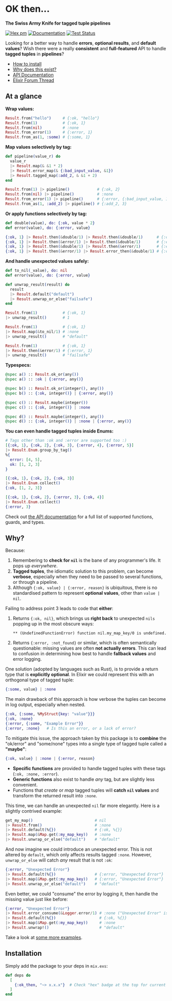 # OK then...

**The Swiss Army Knife for tagged tuple pipelines**

[![Hex pm](https://img.shields.io/hexpm/v/ok_then)](https://hex.pm/packages/ok_then)
[![Documentation](https://img.shields.io/badge/docs-hexdocs-blue)](https://hexdocs.pm/ok_then)
[![Test Status](https://img.shields.io/github/workflow/status/flexibility-org/ok_then/Mix%20Tests)](https://github.com/flexibility-org/ok_then/actions)

Looking for a better way to handle **errors**, **optional results**,
and **default values**? Wish there were a really **consistent** and
**full-featured** API to handle **tagged tuples** in **pipelines**?

* [How to install](#installation)
* [Why does this exist?](#why)
* [API Documentation](https://hexdocs.pm/ok_then/OkThen.Result.html)
* [Elixir Forum Thread](https://elixirforum.com/t/39983)

## At a glance

**Wrap values:**
```elixir
Result.from("hello")     # {:ok, "hello"}
Result.from(1)           # {:ok, 1}
Result.from(nil)         # :none
Result.from_error(1)     # {:error, 1}
Result.from_as(1, :some) # {:some, 1}
```

**Map values selectively by tag:**
```elixir
def pipeline(value_r) do
  value_r
  |> Result.map(& &1 * 2)
  |> Result.error_map(& {:bad_input_value, &1})
  |> Result.tagged_map(:add_2, & &1 + 2)
end

Result.from(1) |> pipeline()            # {:ok, 2}
Result.from(nil) |> pipeline()          # :none
Result.from_error(1) |> pipeline()      # {:error, {:bad_input_value, 1}}
Result.from_as(1, :add_2) |> pipeline() # {:add_2, 3}
```

**Or apply functions selectively by tag:**
```elixir
def double(value), do: {:ok, value * 2}
def error(value), do: {:error, value}

{:ok, 1} |> Result.then(&double/1) |> Result.then(&double/1)      # {:ok, 4}
{:ok, 1} |> Result.then(&error/1) |> Result.then(&double/1)       # {:error, 1}
{:ok, 1} |> Result.then(&double/1) |> Result.then(&error/1)       # {:error, 2}
{:ok, 1} |> Result.then(&error/1) |> Result.error_then(&double/1) # {:ok, 2}
```

**And handle unexpected values safely:**
```elixir
def to_nil(_value), do: nil
def error(value), do: {:error, value}

def unwrap_result(result) do
  result
  |> Result.default("default")
  |> Result.unwrap_or_else("failsafe")
end

Result.from(1)           # {:ok, 1}
|> unwrap_result()       # 1

Result.from(1)           # {:ok, 1}
|> Result.map(&to_nil/1) # :none
|> unwrap_result()       # "default"

Result.from(1)           # {:ok, 1}
|> Result.then(&error/1) # {:error, 1}
|> unwrap_result()       # "failsafe"
```

**Typespecs:**
```elixir
@spec a() :: Result.ok_or(any())
@spec a() :: :ok | {:error, any()}

@spec b() :: Result.ok_or(integer(), any())
@spec b() :: {:ok, integer()} | {:error, any()}

@spec c() :: Result.maybe(integer())
@spec c() :: {:ok, integer()} | :none

@spec d() :: Result.maybe(integer(), any())
@spec d() :: {:ok, integer()} | :none | {:error, any()}
```

**You can even handle tagged tuples inside Enums:**
```elixir
# Tags other than :ok and :error are supported too :)
[{:ok, 1}, {:ok, 2}, {:ok, 3}, {:error, 4}, {:error, 5}]
|> Result.Enum.group_by_tag()
%{
  error: [4, 5],
  ok: [1, 2, 3]
}
```

```elixir
[{:ok, 1}, {:ok, 2}, {:ok, 3}]
|> Result.Enum.collect()
{:ok, [1, 2, 3]}
```

```elixir
[{:ok, 1}, {:ok, 2}, {:error, 3}, {:ok, 4}]
|> Result.Enum.collect()
{:error, 3}
```

Check out [the API documentation](https://hexdocs.pm/ok_then/OkThen.Result.html)
for a full list of supported functions, guards, and types.

## Why?

Because:

1. Remembering to **check for `nil`** is the bane of any programmer's life. It
   pops up _everywhere_.
2. **Tagged tuples**, the idiomatic solution to this problem, can become
   **verbose**, especially when they need to be passed to several functions, or
   through a pipeline.
3. Although `{:ok, value} | {:error, reason}` is ubiquitous, there is no
   standardised pattern to represent **optional values**, other than `value |
   nil`.

Failing to address point 3 leads to code that **either**:

1. Returns `{:ok, nil}`, which brings us **right back** to unexpected `nils`
   popping up in the most obscure ways:

   `** (UndefinedFunctionError) function nil.my_map_key/0 is undefined.`

2. Returns `{:error, :not_found}` or similar, which is often semantically
   questionable: missing values are often **not actually errors**. This can lead
   to confusion in determining how best to handle **fallback values** and error
   logging.

One solution (adopted by languages such as Rust), is to provide a return type
that is **explicitly optional**. In Elixir we could represent this with an
orthogonal type of tagged tuple:


```elixir
{:some, value} | :none
```

The main drawback of this approach is how verbose the tuples can become in log
output, especially when nested.

```elixir
{:ok, {:some, %MyStruct{key: "value"}}}
{:ok, :none}
{:error, {:some, "Example Error"}}
{:error, :none}   # Is this an error, or a lack of error?
```

To mitigate this issue, the approach taken by this package is to **combine** the
"ok/error" and "some/none" types into a single type of tagged tuple called a
**"maybe"**:

```elixir
{:ok, value} | :none | {:error, reason}
```

* **Specific functions** are provided to handle tagged tuples with these tags (`:ok,
  :none, :error`).
* **Generic functions** also exist to handle _any_ tag, but are slightly less
  convenient.
* Functions that _create_ or _map_ tagged tuples will **catch `nil` values** and
  transform the returned result into `:none`.

This time, we can handle an unexpected `nil` far more elegantly. Here is a
slightly contrived example:

```elixir
get_my_map()                           # nil
|> Result.from()                       # :none
|> Result.default(%{})                 # {:ok, %{}}
|> Result.map(&Map.get(:my_map_key))   # :none
|> Result.unwrap_or_else("default")    # "default"
```

And now imagine we could introduce an unexpected error. This is not altered by
`default`, which only affects results tagged `:none`. However, `unwrap_or_else`
will catch _any_ result that is not `:ok`:

```elixir
{:error, "Unexpected Error"}
|> Result.default(%{})                 # {:error, "Unexpected Error"}
|> Result.map(&Map.get(:my_map_key))   # {:error, "Unexpected Error"}
|> Result.unwrap_or_else("default")    # "default"
```

Even better, we could "consume" the error by logging it, then handle the missing
value just like before:

```elixir
{:error, "Unexpected Error"}
|> Result.error_consume(&Logger.error/1) # :none ("Unexpected Error" is logged)
|> Result.default(%{})                   # {:ok, %{}}
|> Result.map(&Map.get(:my_map_key))     # :none
|> Result.unwrap!()                      # "default"
```

Take a look at [some more examples](#at-a-glance).

## Installation

Simply add the package to your deps in `mix.exs`:

```elixir
def deps do
  [
    {:ok_then, "~> x.x.x"}  # Check "hex" badge at the top for current version
  ]
end
```
